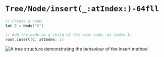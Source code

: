 # ``Tree/Node/insert(_:atIndex:)-64fll``

```swift
// Create a node.
let C = Node("C")

// Add the node as a child of the root node, at index 1.
root.insert(C, atIndex: 1)
```

![A tree structure demonstrating the behaviour of the insert method](nodeInsert.png)
